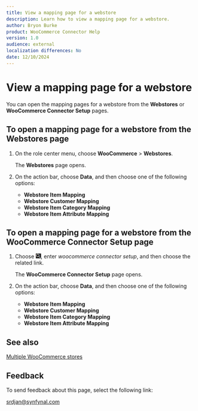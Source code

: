 ```yaml
---
title: View a mapping page for a webstore
description: Learn how to view a mapping page for a webstore.
author: Bryon Burke
product: WooCommerce Connector Help
version: 1.0
audience: external
localization differences: No
date: 12/10/2024
---
```


<!-- markdownlint-disable MD006 MD007 MD009 MD024 MD025 MD033 -->
<!--// cspell:ignore  markdownlint allowfullscreen keyframes woocommerce webstores webstore -->

# View a mapping page for a webstore

You can open the mapping pages for a webstore from the <b>Webstores</b> or <b>WooCommerce Connector Setup</b> pages.

## To open a mapping page for a webstore from the Webstores page

1. On the role center menu, choose <b>WooCommerce</b> > <b>Webstores</b>.

   The <b>Webstores</b> page opens.

1. On the action bar, choose <b>Data</b>, and then choose one of the following options:

     - <b>Webstore Item Mapping</b>
     - <b>Webstore Customer Mapping</b>
     - <b>Webstore Item Category Mapping</b>
     - <b>Webstore Item Attribute Mapping</b>

## To open a mapping page for a webstore from the WooCommerce Connector Setup page

1. Choose ![Lightbulb that opens the Tell Me feature.](media/ui-search/search_small.png "Tell me what you want to do"), enter <i>woocommerce connector setup</i>, and then choose the related link.

   The <b>WooCommerce Connector Setup</b> page opens.

1. On the action bar, choose <b>Data</b>, and then choose one of the following options:

     - <b>Webstore Item Mapping</b>
     - <b>Webstore Customer Mapping</b>
     - <b>Webstore Item Category Mapping</b>
     - <b>Webstore Item Attribute Mapping</b>

## See also

[Multiple WooCommerce stores](multiple-woocommerce-stores.md)

## Feedback

To send feedback about this page, select the following link:

[srdjan@synfynal.com](mailto:srdjan@synfynal.com?subject=Documentation%20Feedback%20Product%20Docs:%20view-mapping-page-for-webstore)
